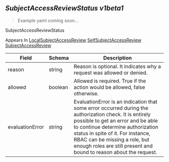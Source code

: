 ## *SubjectAccessReviewStatus v1beta1*

> Example yaml coming soon...



SubjectAccessReviewStatus

<aside class="notice">
Appears In  <a href="#localsubjectaccessreview-v1beta1">LocalSubjectAccessReview</a>  <a href="#selfsubjectaccessreview-v1beta1">SelfSubjectAccessReview</a>  <a href="#subjectaccessreview-v1beta1">SubjectAccessReview</a> </aside>

Field        | Schema     | Description
------------ | ---------- | -----------
reason | string | Reason is optional.  It indicates why a request was allowed or denied.
allowed | boolean | Allowed is required.  True if the action would be allowed, false otherwise.
evaluationError | string | EvaluationError is an indication that some error occurred during the authorization check. It is entirely possible to get an error and be able to continue determine authorization status in spite of it. For instance, RBAC can be missing a role, but enough roles are still present and bound to reason about the request.

